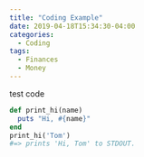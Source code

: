 ```yaml
---
title: "Coding Example"
date: 2019-04-18T15:34:30-04:00
categories:
  - Coding
tags:
  - Finances
  - Money
---
```


test code
```ruby
def print_hi(name)
  puts "Hi, #{name}"
end
print_hi('Tom')
#=> prints 'Hi, Tom' to STDOUT.
```
